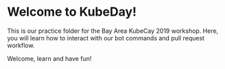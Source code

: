 # Welcome to KubeDay!

This is our practice folder for the Bay Area KubeCay 2019 workshop. 
Here, you will learn how to interact with our bot commands and pull request workflow.

Welcome, learn and have fun!
